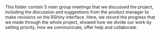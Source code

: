 This folder contain 5 main group meetings that we discussed the project, including the discussion and suggestions from the product manager to make revisions on the RShiny interface. Here, we record the progress 
that we made through the whole project, showed how we divide our work by setting priority, how we communicate, offer help and collaborate.
